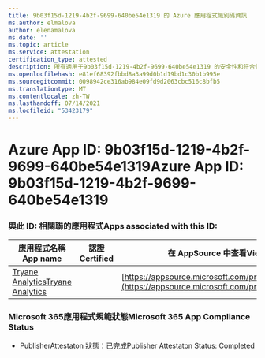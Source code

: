 ```yaml
---
title: 9b03f15d-1219-4b2f-9699-640be54e1319 的 Azure 應用程式識別碼資訊
ms.author: elmalova
author: elenamalova
ms.date: ''
ms.topic: article
ms.service: attestation
certification_type: attested
description: 所有適用于9b03f15d-1219-4b2f-9699-640be54e1319 的安全性和符合性資訊資訊。
ms.openlocfilehash: e81ef68392fbbd8a3a99d0b1d19bd1c30b1b995e
ms.sourcegitcommit: 0098942ce316ab984e09fd9d2063cbc516c8bfb5
ms.translationtype: MT
ms.contentlocale: zh-TW
ms.lasthandoff: 07/14/2021
ms.locfileid: "53423179"
---
```

# <a name="azure-app-id-9b03f15d-1219-4b2f-9699-640be54e1319"></a><span data-ttu-id="f089f-103">Azure App ID: 9b03f15d-1219-4b2f-9699-640be54e1319</span><span class="sxs-lookup"><span data-stu-id="f089f-103">Azure App ID: 9b03f15d-1219-4b2f-9699-640be54e1319</span></span>


### <a name="apps-associated-with-this-id"></a><span data-ttu-id="f089f-104">與此 ID: 相關聯的應用程式</span><span class="sxs-lookup"><span data-stu-id="f089f-104">Apps associated with this ID:</span></span>
| <span data-ttu-id="f089f-105">**應用程式名稱**</span><span class="sxs-lookup"><span data-stu-id="f089f-105">**App name**</span></span> | <span data-ttu-id="f089f-106">**認證**</span><span class="sxs-lookup"><span data-stu-id="f089f-106">**Certified**</span></span> | <span data-ttu-id="f089f-107">**在 AppSource 中查看**</span><span class="sxs-lookup"><span data-stu-id="f089f-107">**View in AppSource**</span></span> |
|-|-|-|
| [<span data-ttu-id="f089f-108">Tryane Analytics</span><span class="sxs-lookup"><span data-stu-id="f089f-108">Tryane Analytics</span></span>](https://docs.microsoft.com/en-us/microsoft-365-app-certification/forward/WA200001827) |  | [https://appsource.microsoft.com/product/office/WA200001827](https://appsource.microsoft.com/product/office/WA200001827) |

### <a name="microsoft-365-app-compliance-status"></a><span data-ttu-id="f089f-109">Microsoft 365應用程式規範狀態</span><span class="sxs-lookup"><span data-stu-id="f089f-109">Microsoft 365 App Compliance Status</span></span>
- <span data-ttu-id="f089f-110">PublisherAttestaton 狀態：已完成</span><span class="sxs-lookup"><span data-stu-id="f089f-110">Publisher Attestaton Status: Completed</span></span>
